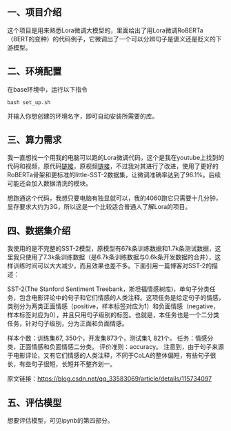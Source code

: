 ## 一、项目介绍

这个项目是用来熟悉Lora微调大模型的，里面给出了用Lora微调RoBERTa（BERT的变种）的代码例子，它微调出了一个可以分辨句子是褒义还是贬义的下游模型。

## 二、环境配置

在base环境中，运行以下指令
```shell
bash set_up.sh
```

 并输入你想创建的环境名字，即可自动安装所需要的库。

## 三、算力需求

我一直想找一个用我的电脑可以跑的Lora微调代码，这个是我在youtube上找到的代码和视频，原代码[链接](https://github.com/ShawhinT/YouTube-Blog/tree/main/LLMs/fine-tuning)，原视频[链接](https://www.youtube.com/watch?v=eC6Hd1hFvos)，不过我对其进行了改进，使用了更好的RoBERTa骨架和更标准的little-SST-2数据集，让微调准确率达到了96.1%。后续可能还会加入数据清洗的模块。

想跑通这个代码，我想只要电脑有独显就可以，我的4060跑它只需要十几分钟，显存要求大约为3G，所以这是一个比较适合普通人了解Lora的项目。

## 四、数据集介绍

我使用的是不完整的SST-2模型，原模型有67k条训练数据和1.7k条测试数据，这里我只使用了7.3k条训练数据（是6.7k条训练数据与0.6k条开发数据的合并），这样训练时间可以大大减少，而且效果也差不多。下面引用一篇博客对SST-2的描述：

SST-2(The Stanford Sentiment Treebank，斯坦福情感树库)，单句子分类任务，包含电影评论中的句子和它们情感的人类注释。这项任务是给定句子的情感，类别分为两类正面情感（positive，样本标签对应为1）和负面情感（negative，样本标签对应为0），并且只用句子级别的标签。也就是，本任务也是一个二分类任务，针对句子级别，分为正面和负面情感。

样本个数：训练集67, 350个，开发集873个，测试集1, 821个。
任务：情感分类，正面情感和负面情感二分类。
评价准则：accuracy。
注意到，由于句子来源于电影评论，又有它们情感的人类注释，不同于CoLA的整体偏短，有些句子很长，有些句子很短，长短并不整齐划一。

原文链接：https://blog.csdn.net/qq_33583069/article/details/115734097

## 五、评估模型

想要评估模型，可见ipynb的第四部分。

